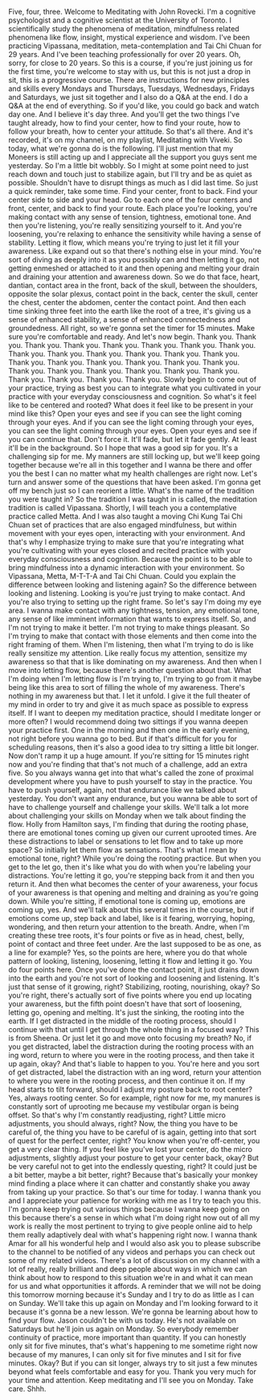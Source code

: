  Five, four, three. Welcome to Meditating with John Rovecki. I'm a cognitive psychologist and a cognitive scientist at the University of Toronto. I scientifically study the phenomena of meditation, mindfulness related phenomena like flow, insight, mystical experience and wisdom. I've been practicing Vipassana, meditation, meta-contemplation and Tai Chi Chuan for 29 years. And I've been teaching professionally for over 20 years. Oh, sorry, for close to 20 years. So this is a course, if you're just joining us for the first time, you're welcome to stay with us, but this is not just a drop in sit, this is a progressive course. There are instructions for new principles and skills every Mondays and Thursdays, Tuesdays, Wednesdays, Fridays and Saturdays, we just sit together and I also do a Q&A at the end. I do a Q&A at the end of everything. So if you'd like, you could go back and watch day one. And I believe it's day three. And you'll get the two things I've taught already, how to find your center, how to find your route, how to follow your breath, how to center your attitude. So that's all there. And it's recorded, it's on my channel, on my playlist, Meditating with Viveki. So today, what we're gonna do is the following. I'll just mention that my Moneers is still acting up and I appreciate all the support you guys sent me yesterday. So I'm a little bit wobbly. So I might at some point need to just reach down and touch just to stabilize again, but I'll try and be as quiet as possible. Shouldn't have to disrupt things as much as I did last time. So just a quick reminder, take some time. Find your center, front to back. Find your center side to side and your head. Go to each one of the four centers and front, center, and back to find your route. Each place you're looking, you're making contact with any sense of tension, tightness, emotional tone. And then you're listening, you're really sensitizing yourself to it. And you're loosening, you're relaxing to enhance the sensitivity while having a sense of stability. Letting it flow, which means you're trying to just let it fill your awareness. Like expand out so that there's nothing else in your mind. You're sort of diving as deeply into it as you possibly can and then letting it go, not getting enmeshed or attached to it and then opening and melting your drain and draining your attention and awareness down. So we do that face, heart, dantian, contact area in the front, back of the skull, between the shoulders, opposite the solar plexus, contact point in the back, center the skull, center the chest, center the abdomen, center the contact point. And then each time sinking three feet into the earth like the root of a tree, it's giving us a sense of enhanced stability, a sense of enhanced connectedness and groundedness. All right, so we're gonna set the timer for 15 minutes. Make sure you're comfortable and ready. And let's now begin. Thank you. Thank you. Thank you. Thank you. Thank you. Thank you. Thank you. Thank you. Thank you. Thank you. Thank you. Thank you. Thank you. Thank you. Thank you. Thank you. Thank you. Thank you. Thank you. Thank you. Thank you. Thank you. Thank you. Thank you. Thank you. Thank you. Thank you. Thank you. Thank you. Thank you. Slowly begin to come out of your practice, trying as best you can to integrate what you cultivated in your practice with your everyday consciousness and cognition. So what's it feel like to be centered and rooted? What does it feel like to be present in your mind like this? Open your eyes and see if you can see the light coming through your eyes. And if you can see the light coming through your eyes, you can see the light coming through your eyes. Open your eyes and see if you can continue that. Don't force it. It'll fade, but let it fade gently. At least it'll be in the background. So I hope that was a good sip for you. It's a challenging sip for me. My manners are still locking up, but we'll keep going together because we're all in this together and I wanna be there and offer you the best I can no matter what my health challenges are right now. Let's turn and answer some of the questions that have been asked. I'm gonna get off my bench just so I can reorient a little. What's the name of the tradition you were taught in? So the tradition I was taught in is called, the meditation tradition is called Vipassana. Shortly, I will teach you a contemplative practice called Metta. And I was also taught a moving Chi Kung Tai Chi Chuan set of practices that are also engaged mindfulness, but within movement with your eyes open, interacting with your environment. And that's why I emphasize trying to make sure that you're integrating what you're cultivating with your eyes closed and recited practice with your everyday consciousness and cognition. Because the point is to be able to bring mindfulness into a dynamic interaction with your environment. So Vipassana, Metta, M-T-T-A and Tai Chi Chuan. Could you explain the difference between looking and listening again? So the difference between looking and listening. Looking is you're just trying to make contact. And you're also trying to setting up the right frame. So let's say I'm doing my eye area. I wanna make contact with any tightness, tension, any emotional tone, any sense of like imminent information that wants to express itself. So, and I'm not trying to make it better. I'm not trying to make things pleasant. So I'm trying to make that contact with those elements and then come into the right framing of them. When I'm listening, then what I'm trying to do is like really sensitize my attention. Like really focus my attention, sensitize my awareness so that that is like dominating on my awareness. And then when I move into letting flow, because there's another question about that. What I'm doing when I'm letting flow is I'm trying to, I'm trying to go from it maybe being like this area to sort of filling the whole of my awareness. There's nothing in my awareness but that. I let it unfold. I give it the full theater of my mind in order to try and give it as much space as possible to express itself. If I want to deepen my meditation practice, should I meditate longer or more often? I would recommend doing two sittings if you wanna deepen your practice first. One in the morning and then one in the early evening, not right before you wanna go to bed. But if that's difficult for you for scheduling reasons, then it's also a good idea to try sitting a little bit longer. Now don't ramp it up a huge amount. If you're sitting for 15 minutes right now and you're finding that that's not much of a challenge, add an extra five. So you always wanna get into that what's called the zone of proximal development where you have to push yourself to stay in the practice. You have to push yourself, again, not that endurance like we talked about yesterday. You don't want any endurance, but you wanna be able to sort of have to challenge yourself and challenge your skills. We'll talk a lot more about challenging your skills on Monday when we talk about finding the flow. Holly from Hamilton says, I'm finding that during the rooting phase, there are emotional tones coming up given our current uprooted times. Are these distractions to label or sensations to let flow and to take up more space? So initially let them flow as sensations. That's what I mean by emotional tone, right? While you're doing the rooting practice. But when you get to the let go, then it's like what you do with when you're labeling your distractions. You're letting it go, you're stepping back from it and then you return it. And then what becomes the center of your awareness, your focus of your awareness is that opening and melting and draining as you're going down. While you're sitting, if emotional tone is coming up, emotions are coming up, yes. And we'll talk about this several times in the course, but if emotions come up, step back and label, like is it fearing, worrying, hoping, wondering, and then return your attention to the breath. Andre, when I'm creating these tree roots, it's four points or five as in head, chest, belly, point of contact and three feet under. Are the last supposed to be as one, as a line for example? Yes, so the points are here, where you do that whole pattern of looking, listening, loosening, letting it flow and letting it go. You do four points here. Once you've done the contact point, it just drains down into the earth and you're not sort of looking and loosening and listening. It's just that sense of it growing, right? Stabilizing, rooting, nourishing, okay? So you're right, there's actually sort of five points where you end up locating your awareness, but the fifth point doesn't have that sort of loosening, letting go, opening and melting. It's just the sinking, the rooting into the earth. If I get distracted in the middle of the rooting process, should I continue with that until I get through the whole thing in a focused way? This is from Sheena. Or just let it go and move onto focusing my breath? No, if you get distracted, label the distraction during the rooting process with an ing word, return to where you were in the rooting process, and then take it up again, okay? And that's liable to happen to you. You're here and you sort of get distracted, label the distraction with an ing word, return your attention to where you were in the rooting process, and then continue it on. If my head starts to tilt forward, should I adjust my posture back to root center? Yes, always rooting center. So for example, right now for me, my manures is constantly sort of uprooting me because my vestibular organ is being offset. So that's why I'm constantly readjusting, right? Little micro adjustments, you should always, right? Now, the thing you have to be careful of, the thing you have to be careful of is again, getting into that sort of quest for the perfect center, right? You know when you're off-center, you get a very clear thing. If you feel like you've lost your center, do the micro adjustments, slightly adjust your posture to get your center back, okay? But be very careful not to get into the endlessly questing, right? It could just be a bit better, maybe a bit better, right? Because that's basically your monkey mind finding a place where it can chatter and constantly shake you away from taking up your practice. So that's our time for today. I wanna thank you and I appreciate your patience for working with me as I try to teach you this. I'm gonna keep trying out various things because I wanna keep going on this because there's a sense in which what I'm doing right now out of all my work is really the most pertinent to trying to give people online aid to help them really adaptively deal with what's happening right now. I wanna thank Amar for all his wonderful help and I would also ask you to please subscribe to the channel to be notified of any videos and perhaps you can check out some of my related videos. There's a lot of discussion on my channel with a lot of really, really brilliant and deep people about ways in which we can think about how to respond to this situation we're in and what it can mean for us and what opportunities it affords. A reminder that we will not be doing this tomorrow morning because it's Sunday and I try to do as little as I can on Sunday. We'll take this up again on Monday and I'm looking forward to it because it's gonna be a new lesson. We're gonna be learning about how to find your flow. Jason couldn't be with us today. He's not available on Saturdays but he'll join us again on Monday. So everybody remember continuity of practice, more important than quantity. If you can honestly only sit for five minutes, that's what's happening to me sometime right now because of my manures, I can only sit for five minutes and I sit for five minutes. Okay? But if you can sit longer, always try to sit just a few minutes beyond what feels comfortable and easy for you. Thank you very much for your time and attention. Keep meditating and I'll see you on Monday. Take care. Shhh.